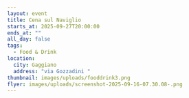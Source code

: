 ```yaml
---
layout: event
title: Cena sul Naviglio
starts_at: 2025-09-27T20:00:00
ends_at: ""
all_day: false
tags:
  - Food & Drink
location:
  city: Gaggiano
  address: "via Gozzadini "
thumbnail: images/uploads/fooddrink3.png
flyer: images/uploads/screenshot-2025-09-16-07.30.08-.png
---
```

